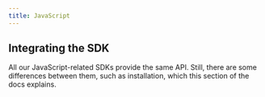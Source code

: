 ```yaml
---
title: JavaScript
---
```


## Integrating the SDK
All our JavaScript-related SDKs provide the same API. Still, there are some differences between them, such as installation, which this section of the docs explains.